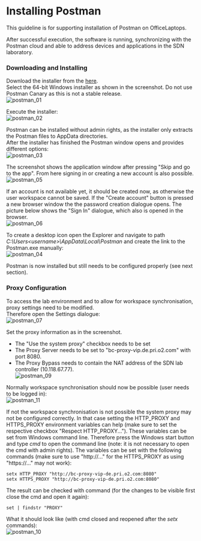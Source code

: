 # Installing Postman

This guideline is for supporting installation of Postman on OfficeLaptops.

After successful execution, the software is running, synchronizing with the Postman cloud and able to address devices and applications in the SDN laboratory.

### Downloading and Installing

Download the installer from the [here](https://www.postman.com/downloads/).  
Select the 64-bit Windows installer as shown in the screenshot. Do not use Postman Canary as this is not a stable release.  
![postman_01](https://user-images.githubusercontent.com/57349523/151943314-e13d0124-6058-4709-94c3-664647d9e356.jpg)

Execute the installer:  
![postman_02](https://user-images.githubusercontent.com/57349523/151823083-4b6daacc-5e45-4f83-b048-92ed85878217.jpg)

Postman can be installed without admin rights, as the installer only extracts the Postman files to AppData directories.  
After the installer has finished the Postman window opens and provides different options:  
![postman_03](https://user-images.githubusercontent.com/57349523/151944159-7999f09a-0da6-4aa8-9774-701d6bbb8cdb.jpg)

The screenshot shows the application window after pressing "Skip and go to the app". From here signing in or creating a new account is also possible.  
![postman_05](https://user-images.githubusercontent.com/57349523/151944538-a96502f8-1b50-4aa9-bb84-b252f3fd7266.jpg)

If an account is not available yet, it should be created now, as otherwise the user workspace cannot be saved. If the "Create account" button is pressed a new browser window the the password creation dialogue opens. The picture below shows the "Sign In" dialogue, which also is opened in the browser.  
![postman_06](https://user-images.githubusercontent.com/57349523/151944853-7c409f73-5745-4304-9bc1-0583d7997bb5.jpg)

To create a desktop icon open the Explorer and navigate to path *C:\Users\<username>\AppData\Local\Postman* and create the link to the Postman.exe manually:  
![postman_04](https://user-images.githubusercontent.com/57349523/151944589-328145ea-b5f4-4d04-8616-3499fa784434.jpg)

Postman is now installed but still needs to be configured properly (see next section).

### Proxy Configuration

To access the lab environment and to allow for workspace synchronisation, proxy settings need to be modified.  
Therefore open the Settings dialogue:  
![postman_07](https://user-images.githubusercontent.com/57349523/151950095-c875e962-ca3d-41ca-a26d-7f0e68b45738.jpg)

Set the proxy information as in the screenshot.  
* The "Use the system proxy" checkbox needs to be set
* The Proxy Server needs to be set to "bc-proxy-vip.de.pri.o2.com" with port 8080.
* The Proxy Bypass needs to contain the NAT address of the SDN lab controller (10.118.67.77).  
![postman_09](https://user-images.githubusercontent.com/57349523/151949896-ca46268d-c1a2-4d46-a0e0-f076dad5c736.jpg)

Normally workspace synchronisation should now be possible (user needs to be logged in):  
![postman_11](https://user-images.githubusercontent.com/57349523/151950706-6d4d228a-9684-42ee-a544-0d0e9ef733f9.jpg)

If not the workspace synchronisation is not possible the system proxy may not be configured correctly. In that case setting the HTTP_PROXY and HTTPS_PROXY environment variables can help (make sure to set the respective checkbox "Respect HTTP_PROXY..."). These variables can be set from Windows command line. Therefore press the Windows start button and type *cmd* to open the command line (note: it is not necessary to open the cmd with admin rights). The variables can be set with the following commands (make sure to use "http://..." for the HTTPS_PROXY as using "https://..." may not work):  
```
setx HTTP_PROXY "http://bc-proxy-vip-de.pri.o2.com:8080"
setx HTTPS_PROXY "http://bc-proxy-vip-de.pri.o2.com:8080"
````

The result can be checked with command (for the changes to be visible first close the cmd and open it again):  
```
set | findstr "PROXY"
```

What it should look like (with cmd closed and reopened after the *setx* commands):  
![postman_10](https://user-images.githubusercontent.com/57349523/151951061-8dcb2152-852b-414c-bed1-4f212e28932f.jpg)


